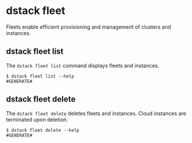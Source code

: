 # dstack fleet

Fleets enable efficient provisioning and management of clusters and instances.

## dstack fleet list

The `dstack fleet list` command displays fleets and instances.

<div class="termy">

```shell
$ dstack fleet list --help
#GENERATE#
```

</div>

## dstack fleet delete

The `dstack fleet delete` deletes fleets and instances.
Cloud instances are terminated upon deletion.

<div class="termy">

```shell
$ dstack fleet delete --help
#GENERATE#
```

</div>

[//]: # (TODO: Provide examples)
